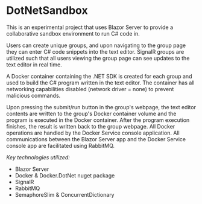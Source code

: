 # DotNetSandbox

This is an experimental project that uses Blazor Server to provide a collaborative sandbox environment to run C# code in. 

Users can create unique groups, and upon navigating to the group page they can enter C# code snippets into the text editor. SignalR groups are utilized such that all users viewing the group page can see updates to the text editor in real time. 

A Docker container containing the .NET SDK is created for each group and used to build the C# program written in the text editor. The container has all networking capabilities disabled (network driver = none) to prevent malicious commands. 

Upon pressing the submit/run button in the group's webpage, the text editor contents are written to the group's Docker container volume and the program is executed in the Docker container. After the program execution finishes, the result is written back to the group webpage. All Docker operations are handled by the Docker Service console application. All communications between the Blazor Server app and the Docker Service console app are facilitated using RabbitMQ. 

*Key technologies utilized:*
- Blazor Server
- Docker & Docker.DotNet nuget package
- SignalR
- RabbitMQ
- SemaphoreSlim & ConcurrentDictionary
 
